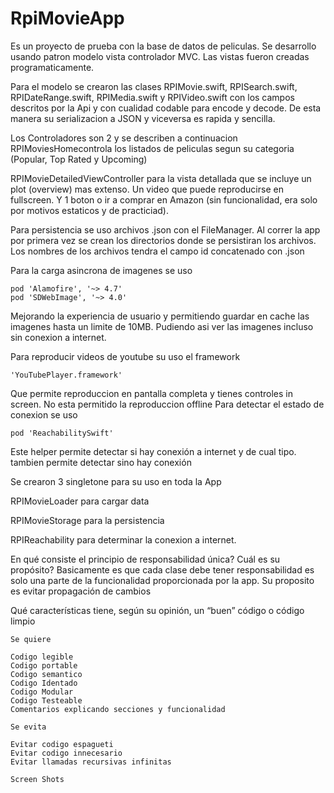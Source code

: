 # RpiMovieApp


Es un proyecto de prueba con la base de datos de peliculas. Se desarrollo usando patron modelo vista controlador MVC. Las vistas fueron creadas programaticamente.

Para el modelo se crearon las clases RPIMovie.swift, RPISearch.swift, RPIDateRange.swift, RPIMedia.swift y RPIVideo.swift con los campos  descritos por la Api y con cualidad codable para encode y decode. De esta manera su serializacion a JSON y viceversa es rapida y sencilla.

Los Controladores son 2 y se describen a continuacion
RPIMoviesHomecontrola los listados de peliculas segun su categoria (Popular, Top Rated y Upcoming)

RPIMovieDetailedViewController para la vista detallada que se incluye un plot (overview) mas extenso. Un video que puede reproducirse en fullscreen. Y 1 boton  o ir a comprar en Amazon (sin funcionalidad, era solo por motivos estaticos y de practiciad). 


Para persistencia se uso archivos .json con el FileManager. Al correr la app por primera vez se crean los directorios donde se persistiran los archivos. Los nombres de los archivos tendra el campo id concatenado con .json

Para la carga asincrona de imagenes se uso

    pod 'Alamofire', '~> 4.7'
    pod 'SDWebImage', '~> 4.0'

Mejorando la experiencia de usuario y permitiendo guardar en cache las imagenes hasta un limite de 10MB. Pudiendo asi ver las imagenes incluso sin conexion a internet.

Para reproducir videos de youtube su uso el framework 

    'YouTubePlayer.framework'

Que permite reproduccion en pantalla completa y tienes controles in screen. No esta permitido la reproduccion offline
Para detectar el estado de conexion se uso

    pod 'ReachabilitySwift'


Este helper permite detectar si hay conexión a internet y de cual tipo. tambien permite detectar sino hay conexión

Se crearon 3 singletone para su uso en toda la App 

RPIMovieLoader para cargar data 

RPIMovieStorage para la persistencia

RPIReachability para determinar la conexion a internet.


En qué consiste el principio de responsabilidad única? Cuál es su propósito?
    Basicamente es que cada clase debe tener responsabilidad es solo una parte de la funcionalidad proporcionada por la app. Su proposito es evitar propagación de cambios
    
Qué características tiene, según su opinión, un “buen” código o código limpio

    Se quiere

    Codigo legible
    Codigo portable
    Codigo semantico
    Codigo Identado
    Codigo Modular
    Codigo Testeable
    Comentarios explicando secciones y funcionalidad
    
    Se evita
    
    Evitar codigo espagueti
    Evitar codigo innecesario
    Evitar llamadas recursivas infinitas
    
    Screen Shots
    
    

